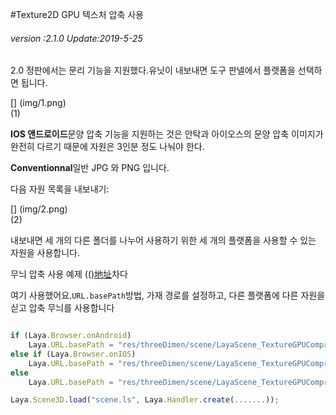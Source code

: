 #Texture2D GPU 텍스처 압축 사용

###### *version :2.1.0   Update:2019-5-25*

2.0 정판에서는 문리 기능을 지원했다.유닛이 내보내면 도구 판넬에서 플랫폼을 선택하면 됩니다.

[] (img/1.png)<br>(1)

**IOS 앤드로이드**문양 압축 기능을 지원하는 것은 안탁과 아이오스의 문양 압축 이미지가 완전히 다르기 때문에 자원은 3인분 정도 나눠야 한다.

**Conventionnal**일반 JPG 와 PNG 입니다.

다음 자원 목록을 내보내기:

[] (img/2.png)<br>(2)

내보내면 세 개의 다른 폴더를 나누어 사용하기 위한 세 개의 플랫폼을 사용할 수 있는 자원을 사용합니다.

무늬 압축 사용 예제 (()[地址](https://layaair.ldc.layabox.com/demo2/?language=ch&category=3d&group=Texture&name=TextureGPUCompression)차다

여기 사용했어요.`URL.basePath`방법, 가재 경로를 설정하고, 다른 플랫폼에 다른 자원을 싣고 압축 무늬를 사용합니다


```javascript

if (Laya.Browser.onAndroid)
    Laya.URL.basePath = "res/threeDimen/scene/LayaScene_TextureGPUCompression/Android/";
else if (Laya.Browser.onIOS)
    Laya.URL.basePath = "res/threeDimen/scene/LayaScene_TextureGPUCompression/IOS/";
else
    Laya.URL.basePath = "res/threeDimen/scene/LayaScene_TextureGPUCompression/Conventional/";

Laya.Scene3D.load("scene.ls", Laya.Handler.create(.......));
```


